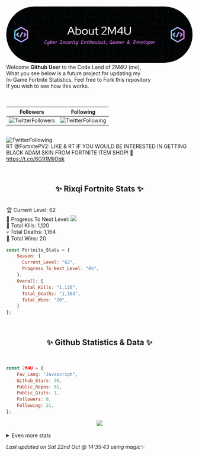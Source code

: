 
  ![Header](./src/github-banner.png)
  <br>
  Welcome **Github User** to the Code Land of 2M4U (me),<br>
  What you see below is a future project for updating my<br>
  In-Game Fortnite Statistics, Feel free to Fork this repository<br>
  If you wish to see how this works.
  <br><br>
  <br>
  
  | Followers  | Following |
  | ---------- |:---------:|
  | ![TwitterFollowers](https://img.shields.io/badge/Twitter%20Followers-78-blue)  | ![TwitterFollowing](https://img.shields.io/badge/Twitter%20Following-215-blue)  |


  <br>![TwitterFollowing](https://img.shields.io/badge/Latest%20Tweet--blue)<br>
  RT @FortnitePV2: LIKE &amp; RT IF YOU WOULD BE INTERESTED IN GETTING BLACK ADAM SKIN FROM FORTNITE ITEM SHOP! 🤫 https://t.co/6G91MljOqk
   
  <br><h2 align="center"> ✨ Rixqi Fortnite Stats ✨</h2><br>
  🏆 Current Level: 62<br>
  🎉 Progress To Next Level: ![](https://geps.dev/progress/6)<br>
  🎯 Total Kills: 1,120<br>
  💀 Total Deaths: 1,164<br>
  👑 Total Wins: 20<br>

```js
const Fortnite_Stats = {
    Season: {    
      Current_Level: "62",
      Progress_To_Next_Level: "6%",
    },
    Overall: {
      Total_Kills: "1,120",
      Total_Deaths: "1,164",
      Total_Wins: "20",
    }
}; 
```


<br><h2 align="center"> ✨ Github Statistics & Data ✨</h2><br>

```js
const 2M4U = {
    Fav_Lang: "Javascript",
    Github_Stars: 36,
    Public_Repos: 61,
    Public_Gists: 1,
    Followers: 8,
    Following: 21,
}; 
```

<p align="center">
<img src="https://github-readme-streak-stats.herokuapp.com/?user=2M4U&theme=tokyonight">
</p>
<details>
  <summary>
      Even more stats
  </summary>
  <p align="center">
    <img src="https://github-profile-trophy.vercel.app/?username=2M4U&theme=dracula">
    <img src="https://github-readme-stats.vercel.app/api?username=2M4U&theme=tokyonight&count_private=true&show_icons=true&include_all_commits=true">
  </p>
</details>

<!-- Last updated on Sat Oct 22 2022 14:35:43 GMT+0000 (Coordinated Universal Time) ;-;-->
<i>Last updated on  Sat 22nd Oct @ 14:35:43 using magic</i>✨